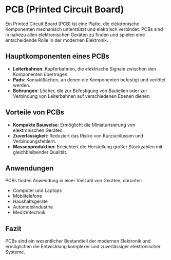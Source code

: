 # PCB (Printed Circuit Board)

Ein Printed Circuit Board (PCB) ist eine Platte, die elektronische Komponenten mechanisch unterstützt und elektrisch verbindet. PCBs sind in nahezu allen elektronischen Geräten zu finden und spielen eine entscheidende Rolle in der modernen Elektronik.

## Hauptkomponenten eines PCBs

- **Leiterbahnen**: Kupferbahnen, die elektrische Signale zwischen den Komponenten übertragen.
- **Pads**: Kontaktflächen, an denen die Komponenten befestigt und verlötet werden.
- **Bohrungen**: Löcher, die zur Befestigung von Bauteilen oder zur Verbindung von Leiterbahnen auf verschiedenen Ebenen dienen.

## Vorteile von PCBs

- **Kompakte Bauweise**: Ermöglicht die Miniaturisierung von elektronischen Geräten.
- **Zuverlässigkeit**: Reduziert das Risiko von Kurzschlüssen und Verbindungsfehlern.
- **Massenproduktion**: Erleichtert die Herstellung großer Stückzahlen mit gleichbleibender Qualität.

## Anwendungen

PCBs finden Anwendung in einer Vielzahl von Geräten, darunter:

- Computer und Laptops
- Mobiltelefone
- Haushaltsgeräte
- Automobilindustrie
- Medizintechnik

## Fazit

PCBs sind ein wesentlicher Bestandteil der modernen Elektronik und ermöglichen die Entwicklung komplexer und zuverlässiger elektronischer Systeme.
